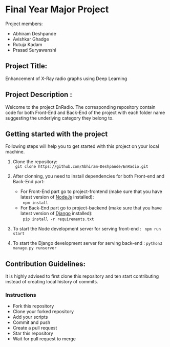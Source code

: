 # Final Year Major Project 
Project members:
* Abhiram Deshpande
* Avishkar Ghadge
* Rutuja Kadam
* Prasad Suryawanshi
  
## Project Title:
Enhancement of X-Ray radio graphs using Deep Learning

## Project Description :
Welcome to the project EnRadio. The corresponding repository contain code for both Front-End and Back-End of the project with each folder name suggesting the underlying category they belong to.

## Getting started with the project
Following steps will help you to get started with this project on your local machine.
1. Clone the repository:<br>
   ` git clone https://github.com/Abhiram-Deshpande/EnRadio.git`

2. After clonning, you need to install dependencies for both Front-end and Back-End part:
   * For Front-End part go to project-frontend (make sure that you have latest version of [NodeJs](https://nodejs.org/en/download) installed):<br>
     ` npm install`
   * For Back-End part go to project-backend (make sure that you have latest version of [Django](https://docs.djangoproject.com/en/4.2/topics/install/) installed):<br>
     ` pip install -r requirements.txt`

3. To start the Node development server for serving front-end :
   ` npm run start`
   
4. To start the Django development server for serving back-end :
   ` python3 manage.py runserver  `

## Contribution Guidelines: 
It is highly advised to first clone this repository and ten start contributing instead of creating local history of commits.

### Instructions
* Fork this repository
* Clone your forked repository
* Add your scripts
* Commit and push
* Create a pull request
* Star this repository
* Wait for pull request to merge
